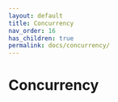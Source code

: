 ```yaml
---
layout: default
title: Concurrency
nav_order: 16
has_children: true
permalink: docs/concurrency/
---
```


# Concurrency
